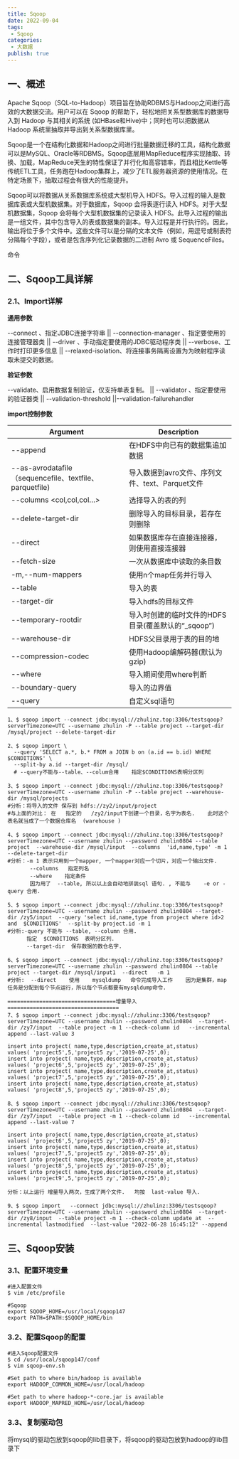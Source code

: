 ```yaml
---
title: Sqoop
date: 2022-09-04
tags:
 - Sqoop
categories:
 - 大数据
publish: true
---
```


## 一、概述

Apache Sqoop（SQL-to-Hadoop）项目旨在协助RDBMS与Hadoop之间进行高效的大数据交流。用户可以在 Sqoop 的帮助下，轻松地把关系型数据库的数据导入到 Hadoop 与其相关的系统 (如HBase和Hive)中；同时也可以把数据从 Hadoop 系统里抽取并导出到关系型数据库里。

Sqoop是一个在结构化数据和Hadoop之间进行批量数据迁移的工具，结构化数据可以是MySQL、Oracle等RDBMS。Sqoop底层用MapReduce程序实现抽取、转换、加载，MapReduce天生的特性保证了并行化和高容错率，而且相比Kettle等传统ETL工具，任务跑在Hadoop集群上，减少了ETL服务器资源的使用情况。在特定场景下，抽取过程会有很大的性能提升。

Sqoop可以将数据从关系数据库系统或大型机导入 HDFS。导入过程的输入是数据库表或大型机数据集。对于数据库，Sqoop 会将表逐行读入 HDFS。对于大型机数据集，Sqoop 会将每个大型机数据集的记录读入 HDFS。此导入过程的输出是一组文件，其中包含导入的表或数据集的副本。导入过程是并行执行的。因此，输出将位于多个文件中。这些文件可以是分隔的文本文件（例如，用逗号或制表符分隔每个字段），或者是包含序列化记录数据的二进制 Avro 或 SequenceFiles。

命令

## 二、Sqoop工具详解

### 2.1、Import详解

**通用参数**

--connect <jdbc-uri>、指定JDBC连接字符串 || --connection-manager <class-name>、指定要使用的连接管理器类 || --driver <class-name>、手动指定要使用的JDBC驱动程序类 || --verbose、工作时打印更多信息 || --relaxed-isolation、将连接事务隔离设置为为映射程序读取未提交的数据。

**验证参数**

--validate、启用数据复制验证，仅支持单表复制。 || --validator <class-name>、指定要使用的验证器类 || --validation-threshold <class-name> ||--validation-failurehandler <class-name>

**import控制参数**

| Argument                                                | Description                                        |
| ------------------------------------------------------- | -------------------------------------------------- |
| --append                                                | 在HDFS中向已有的数据集追加数据                     |
| --as-avrodatafile（sequencefile、textfile、parquetfile) | 导入数据到avro文件、序列文件、text、Parquet文件    |
| --columns <col,col,col…>                                | 选择导入的表的列                                   |
| --delete-target-dir                                     | 删除导入的目标目录，若存在则删除                   |
| --direct                                                | 如果数据库存在直接连接器，则使用直接连接器         |
| --fetch-size <n>                                        | 一次从数据库中读取的条目数                         |
| -m,--num-mappers <n>                                    | 使用n个map任务并行导入                             |
| --table <table-name>                                    | 导入的表                                           |
| --target-dir <dir>                                      | 导入hdfs的目标文件                                 |
| --temporary-rootdir <dir>                               | 导入时创建的临时文件的HDFS目录(覆盖默认的“_sqoop”) |
| --warehouse-dir <dir>                                   | HDFS父目录用于表的目的地                           |
| --compression-codec <c>                                 | 使用Hadoop编解码器(默认为gzip)                     |
| --where <where clause>                                  | 导入期间使用where判断                              |
| --boundary-query                                        | 导入的边界值                                       |
| --query                                                 | 自定义sql语句                                      |

```shell
1、$ sqoop import --connect jdbc:mysql://zhulinz.top:3306/testsqoop?serverTimezone=UTC --username zhulin -P --table project --target-dir /mysql/project --delete-target-dir

2、$ sqoop import \
  --query 'SELECT a.*, b.* FROM a JOIN b on (a.id == b.id) WHERE $CONDITIONS' \
  --split-by a.id --target-dir /mysql/
  # --query不能与--table、--colum合用    指定$CONDITIONS表明分区列
  
3、$ sqoop import --connect jdbc:mysql://zhulinz.top:3306/testsqoop?serverTimezone=UTC --username zhulin -P --table project --warehouse-dir /mysql/projects
#分析：将导入的文件 保存到 hdfs://zy2/input/project
#与上面的对比： 在   指定的   /zy2/input下创建一个目录，名字为表名.    此时这个表名就当成了一个数据仓库名  (warehouse )

4、$ sqoop import --connect jdbc:mysql://zhulinz.top:3306/testsqoop?serverTimezone=UTC --username zhulin --password zhulin0804 --table project  --warehouse-dir /mysql/input  --columns  'id,name,type' -m 1 --delete-target-dir
#分析：-m 1 表示只用到一个mapper, 一个mapper对应一个切片，对应一个输出文件. 
       --columns   指定列名
       --where    指定条件
       因为用了  --table, 所以以上会自动地拼装sql 语句. , 不能与    -e or -query 合用. 
       
5、$ sqoop import --connect jdbc:mysql://zhulinz.top:3306/testsqoop?serverTimezone=UTC --username zhulin --password zhulin0804 --target-dir /zy5/input  --query 'select id,name,type from project where id>2 and  $CONDITIONS'  --split-by project.id -m 1
#分析:-query 不能与 --table, --column 合用. 
      指定  $CONDITIONS  表明分区列.
      --target-dir  保存数据的数仓名字. 
      
6、$ sqoop import --connect jdbc:mysql://zhulinz.top:3306/testsqoop?serverTimezone=UTC --username zhulin --password zhulin0804 --table project --target-dir /mysql/input1  --direct   -m 1
#分析:  --direct    使用    mysqldump   命令完成导入工作    因为是集群，map任务是分配到每个节点运行，所以每个节点都要有mysqldump命令.

==================================增量导入===================================
7、$ sqoop import --connect jdbc:mysql://zhulinz:3306/testsqoop?serverTimezone=UTC --username zhulin --password zhulin0804  --target-dir /zy7/input  --table project -m 1 --check-column id   --incremental append --last-value 3

insert into project( name,type,description,create_at,status)
values( 'project5',5,'project5 zy','2019-07-25',0);
insert into project( name,type,description,create_at,status)
values( 'project6',5,'project5 zy','2019-07-25',0);
insert into project( name,type,description,create_at,status)
values( 'project7',5,'project5 zy','2019-07-25',0);
insert into project( name,type,description,create_at,status)
values( 'project8',5,'project5 zy','2019-07-25',0);

8、$ sqoop import --connect jdbc:mysql://zhulinz:3306/testsqoop?serverTimezone=UTC --username zhulin --password zhulin0804  --target-dir /zy7/input  --table project -m 1 --check-column id   --incremental append --last-value 7

insert into project( name,type,description,create_at,status)
values( 'project6',5,'project5 zy','2019-07-25',0);
insert into project( name,type,description,create_at,status)
values( 'project7',5,'project5 zy','2019-07-25',0);
insert into project( name,type,description,create_at,status)
values( 'project8',5,'project5 zy','2019-07-25',0);
insert into project( name,type,description,create_at,status)
values( 'project9',5,'project5 zy','2019-07-25',0);

分析：以上运行 增量导入两次，生成了两个文件.   均按  last-value 导入. 

9、$ sqoop import   --connect jdbc:mysql://zhulinz:3306/testsqoop?serverTimezone=UTC --username zhulin --password zhulin0804  --target-dir /zy8/input  --table project -m 1 --check-column update_at  --incremental lastmodified  --last-value "2022-06-28 16:45:12" --append
```

## 三、Sqoop安装

### 3.1、配置环境变量

```shell
#进入配置文件
$ vim /etc/profile

#Sqoop
export SQOOP_HOME=/usr/local/sqoop147
export PATH=$PATH:$SQOOP_HOME/bin
```

### 3.2、配置Sqoop的配置

```shell
#进入Sqoop配置文件
$ cd /usr/local/sqoop147/conf
$ vim sqoop-env.sh

#Set path to where bin/hadoop is available
export HADOOP_COMMON_HOME=/usr/local/hadoop

#Set path to where hadoop-*-core.jar is available
export HADOOP_MAPRED_HOME=/usr/local/hadoop
```

### 3.3、复制驱动包

将mysql的驱动包放到sqoop的lib目录下，将sqoop的驱动包放到hadoop的lib目录下

